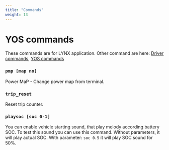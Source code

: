 ```yaml
---
title: "Commands"
weight: 13
---
```


# YOS commands

These commands are for LYNX application. Other command are here: [Driver commands](./../../_ESC/doc/external/driver/shell_commands.md), [YOS commands](./../../lib/_YOS/doc/external/shell_commands.md)


### `pmp [map no]`

Power MaP - Change power map from terminal. 


### `trip_reset`

Reset trip counter.

### `playsoc [soc 0-1]`

You can enable vehicle starting sound, that play melody according battery SOC. To test this sound you can use this command. Without parameters, it will play actual SOC. With parameter: `soc 0.5` it will play SOC sound for 50%.
